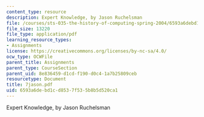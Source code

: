 ```yaml
---
content_type: resource
description: Expert Knowledge, by Jason Ruchelsman
file: /courses/sts-035-the-history-of-computing-spring-2004/6593a6debd1cd8537f535b8b5d520ca1_7jason.pdf
file_size: 13220
file_type: application/pdf
learning_resource_types:
- Assignments
license: https://creativecommons.org/licenses/by-nc-sa/4.0/
ocw_type: OCWFile
parent_title: Assignments
parent_type: CourseSection
parent_uid: 8e836459-d1cd-f190-d0c4-1a7b25809ceb
resourcetype: Document
title: 7jason.pdf
uid: 6593a6de-bd1c-d853-7f53-5b8b5d520ca1
---
```

Expert Knowledge, by Jason Ruchelsman